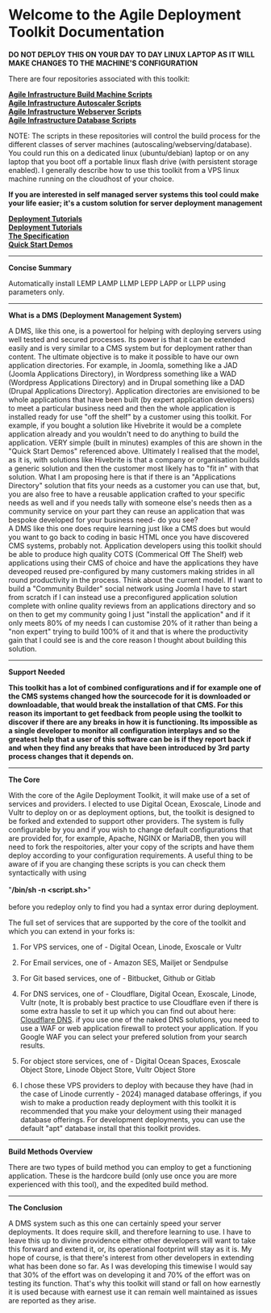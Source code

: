 # Welcome to the Agile Deployment Toolkit Documentation

**DO NOT DEPLOY THIS ON YOUR DAY TO DAY LINUX LAPTOP AS IT WILL MAKE CHANGES TO THE MACHINE'S CONFIGURATION**

There are four repositories associated with this toolkit: 

**[Agile Infrastructure Build Machine Scripts](https://github.com/wintersys-projects/adt-build-machine-scripts)**   
**[Agile Infrastructure Autoscaler Scripts](https://github.com/wintersys-projects/adt-autoscaler-scripts)**   
**[Agile Infrastructure Webserver Scripts](https://github.com/wintersys-projects/adt-webserver-scripts)**  
**[Agile Infrastructure Database Scripts](https://github.com/wintersys-projects/adt-database-scripts)**  

NOTE: The scripts in these repositories will control the build process for the different classes of server machines (autoscaling/webserving/database). You could run this on a dedicated linux (ubuntu/debian) laptop or on any laptop that you boot off a portable linux flash drive (with persistent storage enabled). I generally describe how to use this toolkit from a VPS linux machine running on the cloudhost of your choice.

**If you are interested in self managed server systems this tool could make your life easier; it's a custom solution for server deployment management**


**[Deployment Tutorials](<./Agile Deployment Toolkit/Tutorials/TutorialsMenu.md>)**  
**[Deployment Tutorials](<./Agile Deployment Toolkit/Tutorials/>)**  
**[The Specification](https://github.com/wintersys-projects/adt-build-machine-scripts/blob/main/templatedconfigurations/specification.md)**  
**[Quick Start Demos](<Agile Deployment Toolkit/Demos/QuickStartDemos.md>)**  

-----------------------------------

**Concise Summary**

Automatically install LEMP LAMP LLMP LEPP LAPP or LLPP using parameters only.

----------------------------------

**What is a DMS (Deployment Management System)**

A DMS, like this one, is a powertool for helping with deploying servers using well tested and secured processes. Its power is that it can be extended easily and is very similar to a CMS system but for deployment rather than content. The ultimate objective is to make it possible to have our own application directories. For example, in Joomla, something like a JAD (Joomla Applications Directory), in Wordpress something like a WAD (Wordpress Applications Directory) and in Drupal something like a DAD (Drupal Applications Directory). Application directories are envisioned to be whole applications that have been built (by expert application developers) to meet a particular business need and then the whole application is installed  ready for use "off the shelf" by a customer using this toolkit. For example, if you bought a solution like Hivebrite it would be a complete application already and you wouldn't need to do anything to build the application. VERY simple (built in minutes) examples of this are shown in the "Quick Start Demos" referenced above. Ultimately I realised that the model, as it is, with solutions like Hivebrite is that a company or organisation builds a generic solution and then the customer most likely has to "fit in" with that solution. What I am proposing here is that if there is an "Applications Directory" solution that fits your needs as a customer you can use that, but, you are also free to have a reusable application crafted to your specific needs as well and if you needs tally with someone else's needs then as a community service on your part they can reuse an application that was bespoke developed for your business need- do you see?  
A DMS like this one does require learning just like a CMS does but would you want to go back to coding in basic HTML once you have discovered CMS systems, probably not. Application developers using this toolkit should be able to produce high quality COTS (Commerical Off The Shelf) web applications using their CMS of choice and have the applications they have deveoped reused pre-configured by many customers making strides in all round productivity in the process. Think about the current model. If I want to build a "Community Builder" social network using Joomla I have to start from scratch if I can instead use a preconfigured application solution complete with online quality reviews from an applications directory and so on then to get my community going I just "install the application" and if it only meets 80% of my needs I can customise 20% of it rather than being a "non expert" trying to build 100% of it and that is where the productivity gain that I could see is and the core reason I thought about building this solution. 

-----------------------------------

**Support Needed**

**This toolkit has a lot of combined configurations and if for example one of the CMS systems changed how the sourcecode for it is downloaded or downloadable, that would break the installation of that CMS. For this reason its important to get feedback from people using the toolkit to discover if there are any breaks in how it is functioning. Its impossible as a single developer to monitor all configuration interplays and so the greatest help that a user of this software can be is if they report back if and when they find any breaks that have been introduced by 3rd party process changes that it depends on.** 


------------------------

**The Core**

With the core of the Agile Deployment Toolkit, it will make use of a set of services and providers. I elected to use Digital Ocean, Exoscale, Linode and Vultr to deploy on or as deployment options, but, the toolkit is designed to be forked and extended to support other providers. The system is fully configurable by you and if you wish to change default configurations that are provided for, for example, Apache, NGINX or MariaDB, then you will need to fork the respoitories, alter your copy of the scripts and have them deploy according to your configuration requirements. A useful thing to be aware of if you are changing these scripts is you can check them syntactically with using <br><br>      "**/bin/sh -n <script.sh>**" <br><br> before you redeploy only to find you had a syntax error during deployment. 

The full set of services that are supported by the core of the toolkit and which you can extend in your forks is:

1. For VPS services, one of - Digital Ocean, Linode, Exoscale or Vultr
2. For Email services, one of - Amazon SES, Mailjet or Sendpulse
3. For Git based services, one of - Bitbucket, Github or Gitlab
4. For DNS services, one of - Cloudflare, Digital Ocean, Exoscale, Linode, Vultr (note, It is probably best practice to use Cloudflare even if there is some extra hassle to set it up which you can find out about here: [Cloudflare DNS](https://developers.cloudflare.com/learning-paths/get-started/). if you use one of the naked DNS solutions, you need to use a WAF or web application firewall to protect your application. If you Google WAF you can select your prefered solution from your search results.

5. For object store services, one of - Digital Ocean Spaces, Exoscale Object Store, Linode Object Store, Vultr Object Store
  
6. I chose these VPS providers to deploy with because they have (had in the case of Linode currently - 2024) managed database offerings, if you wish to make a production ready deployment with this toolkit it is recommended that you make your deloyment using their managed database offerings. For development deployments, you can use the default "apt" database install that this toolkit provides. 

--------------------------------

**Build Methods Overview**

There are two types of build method you can employ to get a functioning application. These is the hardcore build (only use once you are more experienced with this tool), and the expedited build method. 

-------------------------------

**The Conclusion**

A DMS system such as this one can certainly speed your server deployments. It does require skill, and therefore learning to use. I have to leave this up to divine providence either other developers will want to take this forward and extend it, or, its operational footprint will stay as it is. My hope of course, is that there's interest from other developers in extending what has been done so far. As I was developing this timewise I would say that 30% of the effort was on developing it and 70% of the effort was on testing its function. That's why this toolkit will stand or fall on how earnestly it is used because with earnest use it can remain well maintained as issues are reported as they arise.   
